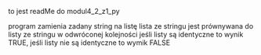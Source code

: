 to jest readMe do modul4_2_z1_py

program zamienia zadany string na listę 
lista ze stringu jest prównywana do listy ze stringu w odwróconej kolejności
jeśli listy są identyczne to wynik TRUE, jeśli listy nie są identyczne to wymik FALSE 